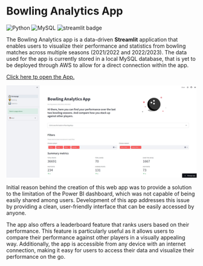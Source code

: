 # Bowling Analytics App

![Python](https://img.shields.io/badge/python-3670A0?logo=python&logoColor=ffdd54) ![MySQL](https://img.shields.io/badge/mysql-%2300f.svg?logo=mysql&logoColor=white)  ![streamlit badge](https://badgen.net/badge/library/streamlit/red?icon=streamlit) 

The Bowling Analytics app is a data-driven **Streamlit** application that enables users to visualize their performance and statistics from bowling matches across multiple seasons (2021/2022 and 2022/2023). The data used for the app is currently stored in a local MySQL database, that is yet to be deployed through AWS to allow for a direct connection within the app.

[Click here tp open the App.](https://p33rview-bowling-league-app-01--homepage-hp68gs.streamlit.app/#bowling-analytics-app)

![image](https://github.com/P33Rview/Bowling_league_app/blob/613c1e553c78eb335f8461cd659366d91bc5fd50/screenshot_bowling.jpg)

Initial reason behind the creation of this web app was to provide a solution to the limitation of the Power BI dashboard, which was not capable of being easily shared among users. Development of this app addresses this issue by providing a clean, user-friendly interface that can be easily accessed by anyone.

The app also offers a leaderboard feature that ranks users based on their performance. This feature is particularly useful as it allows users to compare their performance against other players in a visually appealing way. Additionally, the app is accessible from any device with an internet connection, making it easy for users to access their data and visualize their performance on the go.
